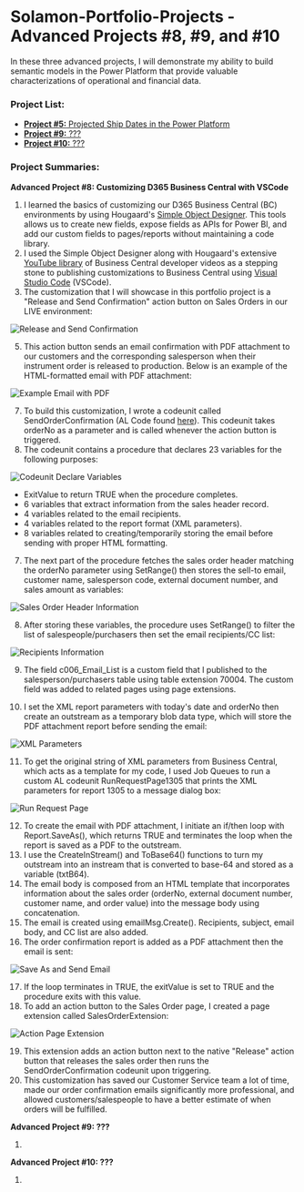 # Solamon-Portfolio-Projects - Advanced Projects #8, #9, and #10

In these three advanced projects, I will demonstrate my ability to build semantic models in the Power Platform that provide valuable characterizations of operational and financial data.

### **Project List:**

  - [**Project #5:** Projected Ship Dates in the Power Platform](https://github.com/gsolamon/Solamon-Portfolio-Projects/tree/a4df116b6ae961cccb0e23dae92cdcf23fd586f1/Advanced%20Project%20%235%3A%20Projected%20Ship%20Dates%20in%20Power%20BI)
  - [**Project #9:** ???]()
  - [**Project #10:** ???]()

### **Project Summaries:**

  **Advanced Project #8: Customizing D365 Business Central with VSCode**
  
  1. I learned the basics of customizing our D365 Business Central (BC) environments by using Hougaard's [Simple Object Designer](https://www.hougaard.com/designer/). This tools allows us to create new fields, expose fields as APIs for Power BI, and add our custom fields to pages/reports without maintaining a code library.
  2. I used the Simple Object Designer along with Hougaard's extensive [YouTube library](https://www.youtube.com/c/ErikHougaard) of Business Central developer videos as a stepping stone to publishing customizations to Business Central using [Visual Studio Code](https://code.visualstudio.com/Download) (VSCode).
  3. The customization that I will showcase in this portfolio project is a "Release and Send Confirmation" action button on Sales Orders in our LIVE environment:

  ![Release and Send Confirmation](https://github.com/gsolamon/Solamon-Portfolio-Projects/blob/b8b99e26c9666aee0220eec6b1929433352f372e/Advanced%20Project%20%238%3A%20Customizing%20D365%20Business%20Central%20with%20VSCode/Images/Release%20and%20Send%20Confirmation.png)
     
  5. This action button sends an email confirmation with PDF attachment to our customers and the corresponding salesperson when their instrument order is released to production. Below is an example of the HTML-formatted email with PDF attachment:

  ![Example Email with PDF](https://github.com/gsolamon/Solamon-Portfolio-Projects/blob/3b3d66dde0df007f632ff180d54e7643fce22879/Advanced%20Project%20%238%3A%20Customizing%20D365%20Business%20Central%20with%20VSCode/Images/Example%20Email%20with%20PDF.png)
     
  7. To build this customization, I wrote a codeunit called SendOrderConfirmation (AL Code found [here](https://github.com/gsolamon/Solamon-Portfolio-Projects/blob/20e34930df43ace5c9f7e27bd5161e18e9dbf87a/Advanced%20Project%20%238%3A%20Customizing%20D365%20Business%20Central%20with%20VSCode/AL%20Code/SendOrderConfirmation.al)). This codeunit takes orderNo as a parameter and is called whenever the action button is triggered.
  8. The codeunit contains a procedure that declares 23 variables for the following purposes:

  ![Codeunit Declare Variables](https://github.com/gsolamon/Solamon-Portfolio-Projects/blob/20e34930df43ace5c9f7e27bd5161e18e9dbf87a/Advanced%20Project%20%238%3A%20Customizing%20D365%20Business%20Central%20with%20VSCode/Images/Codeunit%20Declare%20Variables.png)

  - ExitValue to return TRUE when the procedure completes.
  - 6 variables that extract information from the sales header record.
  - 4 variables related to the email recipients.
  - 4 variables related to the report format (XML parameters).
  - 8 variables related to creating/temporarily storing the email before sending with proper HTML formatting.
  7. The next part of the procedure fetches the sales order header matching the orderNo parameter using SetRange() then stores the sell-to email, customer name, salesperson code, external document number, and sales amount as variables:

  ![Sales Order Header Information](https://github.com/gsolamon/Solamon-Portfolio-Projects/blob/20e34930df43ace5c9f7e27bd5161e18e9dbf87a/Advanced%20Project%20%238%3A%20Customizing%20D365%20Business%20Central%20with%20VSCode/Images/Sales%20Order%20Header%20Information.png)
    
  8. After storing these variables, the procedure uses SetRange() to filter the list of salespeople/purchasers then set the email recipients/CC list:
  
  ![Recipients Information](https://github.com/gsolamon/Solamon-Portfolio-Projects/blob/20e34930df43ace5c9f7e27bd5161e18e9dbf87a/Advanced%20Project%20%238%3A%20Customizing%20D365%20Business%20Central%20with%20VSCode/Images/Recipients%20Information.png)

  9. The field c006_Email_List is a custom field that I published to the salesperson/purchasers table using table extension 70004. The custom field was added to related pages using page extensions.
    
  10. I set the XML report parameters with today's date and orderNo then create an outstream as a temporary blob data type, which will store the PDF attachment report before sending the email:
  
  ![XML Parameters](https://github.com/gsolamon/Solamon-Portfolio-Projects/blob/20e34930df43ace5c9f7e27bd5161e18e9dbf87a/Advanced%20Project%20%238%3A%20Customizing%20D365%20Business%20Central%20with%20VSCode/Images/XML%20Parameters.png)

  11. To get the original string of XML parameters from Business Central, which acts as a template for my code, I used Job Queues to run a custom AL codeunit RunRequestPage1305 that prints the XML parameters for report 1305 to a message dialog box:
  
  ![Run Request Page](https://github.com/gsolamon/Solamon-Portfolio-Projects/blob/20e34930df43ace5c9f7e27bd5161e18e9dbf87a/Advanced%20Project%20%238%3A%20Customizing%20D365%20Business%20Central%20with%20VSCode/Images/RunRequestPage1305.png)

  12. To create the email with PDF attachment, I initiate an if/then loop with Report.SaveAs(), which returns TRUE and terminates the loop when the report is saved as a PDF to the outstream.
  13. I use the CreateInStream() and ToBase64() functions to turn my outstream into an instream that is converted to base-64 and stored as a variable (txtB64).
  14. The email body is composed from an HTML template that incorporates information about the sales order (orderNo, external document number, customer name, and order value) into the message body using concatenation.
  15. The email is created using emailMsg.Create(). Recipients, subject, email body, and CC list are also added.
  16. The order confirmation report is added as a PDF attachment then the email is sent:
  
  ![Save As and Send Email](https://github.com/gsolamon/Solamon-Portfolio-Projects/blob/1e813fe9cf42ab455ff5efea73c5e3b3a12a6cd7/Advanced%20Project%20%238%3A%20Customizing%20D365%20Business%20Central%20with%20VSCode/Images/Save%20As%20and%20Send%20Email.png)

  17. If the loop terminates in TRUE, the exitValue is set to TRUE and the procedure exits with this value.
  18. To add an action button to the Sales Order page, I created a page extension called SalesOrderExtension:
  
  ![Action Page Extension](https://github.com/gsolamon/Solamon-Portfolio-Projects/blob/1e813fe9cf42ab455ff5efea73c5e3b3a12a6cd7/Advanced%20Project%20%238%3A%20Customizing%20D365%20Business%20Central%20with%20VSCode/Images/Action%20Page%20Extension.png)

  19. This extension adds an action button next to the native "Release" action button that releases the sales order then runs the SendOrderConfirmation codeunit upon triggering.
  20. This customization has saved our Customer Service team a lot of time, made our order confirmation emails significantly more professional, and allowed customers/salespeople to have a better estimate of when orders will be fulfilled.


  **Advanced Project #9: ???**
  
  1. 


  **Advanced Project #10: ???**
  
  1. 
